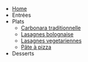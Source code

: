 <!-- docs/_sidebar.md -->
- [Home](/)
- Entrées
- Plats 
  - [Carbonara traditionnelle](/Recettes/Carbonara-traditionnelle.md)
  - [Lasagnes bolognaise](/Recettes/Lasagnes-bolognaise.md)
  - [Lasagnes vegetariennes](/Recettes/Lasagnes-vegetariennes.md)
  - [Pâte à pizza](/Recettes/Pate-a-pizza.md)
- Desserts
